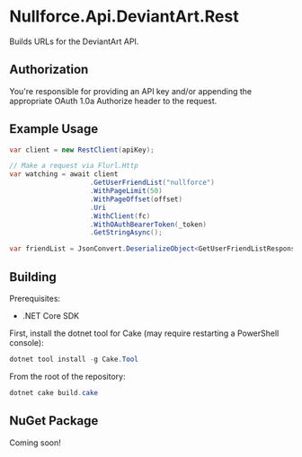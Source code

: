 # Nullforce.Api.DeviantArt.Rest
Builds URLs for the DeviantArt API.

## Authorization
You're responsible for providing an API key and/or appending the appropriate OAuth 1.0a Authorize header to the request.

## Example Usage
```csharp
var client = new RestClient(apiKey);

// Make a request via Flurl.Http
var watching = await client
                    .GetUserFriendList("nullforce")
                    .WithPageLimit(50)
                    .WithPageOffset(offset)
                    .Uri
                    .WithClient(fc)
                    .WithOAuthBearerToken(_token)
                    .GetStringAsync();

var friendList = JsonConvert.DeserializeObject<GetUserFriendListResponse>(watching);
```

## Building
Prerequisites:
* .NET Core SDK

First, install the dotnet tool for Cake (may require restarting a PowerShell console):

```powershell
dotnet tool install -g Cake.Tool
```

From the root of the repository:

```powershell
dotnet cake build.cake
```

## NuGet Package
Coming soon!
